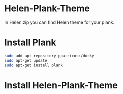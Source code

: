# Helen-Plank-Theme
In Helen.zip you can find Helen theme for your plank. 

# Install Plank

```sh
sudo add-apt-repository ppa:ricotz/docky
sudo apt-get update
sudo apt-get install plank
```

# Install Helen-Plank-Theme
```sh

```
